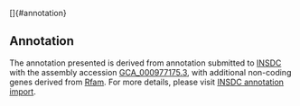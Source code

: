 []{#annotation}

Annotation
----------

The annotation presented is derived from annotation submitted to
[INSDC](http://www.insdc.org) with the assembly accession
[GCA\_000977175.3](http://www.ebi.ac.uk/ena/data/view/GCA_000977175.3),
with additional non-coding genes derived from
[Rfam](http://rfam.xfam.org/). For more details, please visit [INSDC
annotation
import](http://ensemblgenomes.org/info/data/insdc_annotation).
